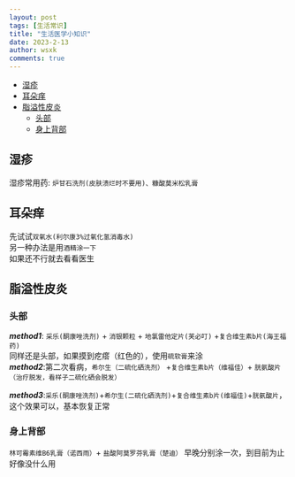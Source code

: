 ```yaml
---
layout: post
tags: [生活常识]
title: "生活医学小知识"
date: 2023-2-13
author: wsxk
comments: true
---
```


- [湿疹](#湿疹)
- [耳朵痒](#耳朵痒)
- [脂溢性皮炎](#脂溢性皮炎)
  - [头部](#头部)
  - [身上背部](#身上背部)


## 湿疹<br>
湿疹常用药: `炉甘石洗剂(皮肤溃烂时不要用)、糠酸莫米松乳膏`

## 耳朵痒<br>
先试试`双氧水(利尔康3%过氧化氢消毒水)`<br>
另一种办法是用`酒精涂一下`<br>
如果还不行就去看看医生

## 脂溢性皮炎<br>
### 头部<br>
***method1***: `采乐(酮康唑洗剂)` + `消银颗粒` + `地氯雷他定片(芙必叮)` +`复合维生素b片(海王福药)`<br>
同样还是头部，如果摸到疙瘩（红色的），使用`硫软膏`来涂<br>
***method2***:第二次看病，`希尔生（二硫化硒洗剂）` +`复合维生素b片（维福佳）`+ `胱氨酸片（治疗脱发，看样子二硫化硒会脱发）`<br>

***method3***:`采乐(酮康唑洗剂)`+`希尔生(二硫化硒洗剂)`+`复合维生素b片(维福佳)`+`胱氨酸片`，这个效果可以，基本恢复正常<br>

### 身上背部<br>
`林可霉素维B6乳膏（诺西雨）`+ `盐酸阿莫罗芬乳膏（楚迪）` 早晚分别涂一次，到目前为止好像没什么用<br>


